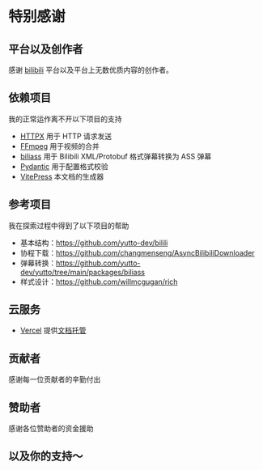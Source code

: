 # 特别感谢

## 平台以及创作者

感谢 [bilibili](https://www.bilibili.com/) 平台以及平台上无数优质内容的创作者。

## 依赖项目

我的正常运作离不开以下项目的支持

- [HTTPX](https://github.com/encode/httpx) 用于 HTTP 请求发送
- [FFmpeg](https://github.com/FFmpeg/FFmpeg) 用于视频的合并
- [biliass](https://github.com/yutto-dev/yutto/tree/main/packages/biliass) 用于 Bilibili XML/Protobuf 格式弹幕转换为 ASS 弹幕
- [Pydantic](https://github.com/pydantic/pydantic) 用于配置格式校验
- [VitePress](https://github.com/vuejs/vitepress) 本文档的生成器

## 参考项目

我在探索过程中得到了以下项目的帮助

- 基本结构：<https://github.com/yutto-dev/bilili>
- 协程下载：<https://github.com/changmenseng/AsyncBilibiliDownloader>
- 弹幕转换：<https://github.com/yutto-dev/yutto/tree/main/packages/biliass>
- 样式设计：<https://github.com/willmcgugan/rich>

## 云服务

- [Vercel](https://vercel.com/) 提供[文档托管](https://vercel.com/siguremo/yutto-docs)

## 贡献者

感谢每一位贡献者的辛勤付出

<Contributors owner="yutto-dev" repo="yutto" />

## 赞助者

感谢各位赞助者的资金援助

<GitHubUser username="Uc207Pr4f57t9-251"/>
<GitHubUser username="abc1763613206"/>
<GitHubUser username="Ainavo"/>
<GitHubUser username="vaxl029"/>
<GitHubUser username="aheadlead"/>
<GitHubUser username="symant233"/>
<GitHubUser username="Nightingale0504"/>

## 以及你的支持～

<script setup lang="ts">
import GitHubUser from '../.vitepress/theme/components/GitHubUser.vue'
import Contributors from '../.vitepress/theme/components/Contributors.vue'
</script>
